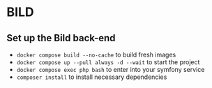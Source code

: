 # BILD

## Set up the Bild back-end

- `docker compose build --no-cache` to build fresh images
- `docker compose up --pull always -d --wait` to start the project
- `docker compose exec php bash` to enter into your symfony service
- `composer install` to install necessary dependencies
